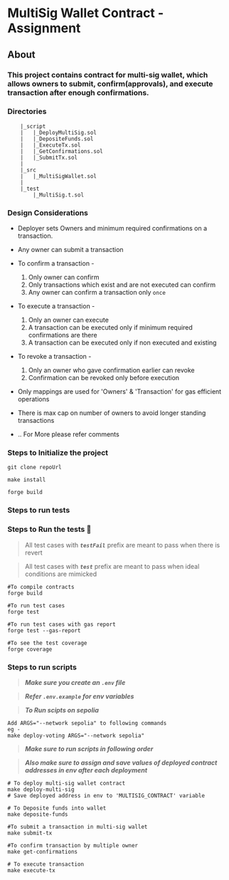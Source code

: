 # MultiSig Wallet Contract - Assignment

## About

### This project contains contract for multi-sig wallet, which allows owners to submit, confirm(approvals), and execute transaction after enough confirmations.

### Directories

```
    |_script
    |   |_DeployMultiSig.sol
    |   |_DepositeFunds.sol
    |   |_ExecuteTx.sol
    |   |_GetConfirmations.sol
    |   |_SubmitTx.sol
    |
    |_src
    |   |_MultiSigWallet.sol
    |
    |_test
        |_MultiSig.t.sol

```

### Design Considerations

- Deployer sets Owners and minimum required confirmations on a transaction.

- Any owner can submit a transaction

- To confirm a transaction -

  1. Only owner can confirm
  2. Only transactions which exist and are not executed can confirm
  3. Any owner can confirm a transaction only `once`

- To execute a transaction -

  1. Only an owner can execute
  2. A transaction can be executed only if minimum required confirmations are there
  3. A transaction can be executed only if non executed and existing

- To revoke a transaction -

  1. Only an owner who gave confirmation earlier can revoke
  2. Confirmation can be revoked only before execution

- Only mappings are used for 'Owners' & 'Transaction' for gas efficient operations

- There is max cap on number of owners to avoid longer standing transactions

- .. For More please refer comments

### Steps to Initialize the project

```
git clone repoUrl

make install

forge build
```

### Steps to run tests

### Steps to Run the tests 🔧 <a name = "tests"></a>

> All test cases with **_`testFail`_** prefix are meant to pass when there is revert

> All test cases with **_`test`_** prefix are meant to pass when ideal conditions are mimicked

```
#To compile contracts
forge build

#To run test cases
forge test

#To run test cases with gas report
forge test --gas-report

#To see the test coverage
forge coverage
```

### Steps to run scripts

> **_Make sure you create an `.env` file_**

> **_Refer `.env.example` for env variables_**

> **_To Run scipts on sepolia_**

```
Add ARGS="--network sepolia" to following commands
eg -
make deploy-voting ARGS="--network sepolia"
```

> **_Make sure to run scripts in following order_**

> **_Also make sure to assign and save values of deployed contract addresses in env after each deployment_**

```
# To deploy multi-sig wallet contract
make deploy-multi-sig
# Save deployed address in env to 'MULTISIG_CONTRACT' variable

# To Deposite funds into wallet
make deposite-funds

#To submit a transaction in multi-sig wallet
make submit-tx

#To confirm transaction by multiple owner
make get-confirmations

# To execute transaction
make execute-tx


```
